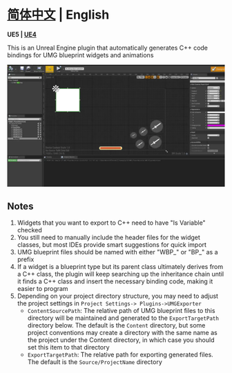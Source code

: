 ﻿# **[简体中文](README_ZH.md) | English**

**UE5 | [UE4](https://github.com/josStorer/UMGExporter/blob/4.27/README.md)**

This is an Unreal Engine plugin that automatically generates C++ code bindings for UMG blueprint widgets and animations

![Preview](Preview.webp)

## Notes

1. Widgets that you want to export to C++ need to have "Is Variable" checked
2. You still need to manually include the header files for the widget classes, but most IDEs provide smart suggestions
   for quick import
3. UMG blueprint files should be named with either "WBP_" or "BP_" as a prefix
4. If a widget is a blueprint type but its parent class ultimately derives from a C++ class, the plugin will keep
   searching up the inheritance chain until it finds a C++ class and insert the necessary binding code, making it easier
   to program
5. Depending on your project directory structure, you may need to adjust the project settings in `Project Settings->
   Plugins->UMGExporter`
    - `ContentSourcePath`: The relative path of UMG blueprint files to this directory will be maintained and generated
      to the `ExportTargetPath` directory below. The default is the `Content` directory, but some project conventions
      may create a directory with the same name as the project under the Content directory, in which case you should set
      this item to that directory
    - `ExportTargetPath`: The relative path for exporting generated files. The default is the `Source/ProjectName`
      directory